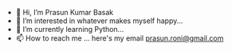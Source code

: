 - 👋 Hi, I’m Prasun Kumar Basak
- 👀 I’m interested in whatever makes myself happy...
- 🌱 I’m currently learning Python...
- 📫 How to reach me ...
     here's my email prasun.roni@gmail.com

<!---
prasun-roni/prasun-roni is a ✨ special ✨ repository because its `README.md` (this file) appears on your GitHub profile.
You can click the Preview link to take a look at your changes.
--->
